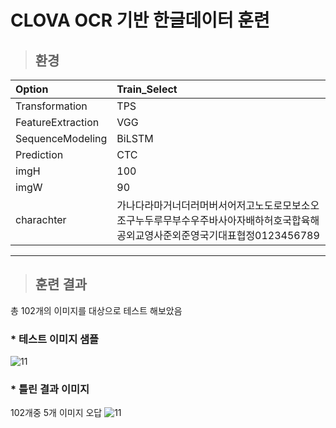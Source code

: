 # CLOVA OCR 기반 한글데이터 훈련

> ## 환경
 |Option|Train_Select|
 |:---|:---|
 |Transformation|TPS|
 |FeatureExtraction|VGG|
 |SequenceModeling|BiLSTM|
 |Prediction|CTC|
 |imgH|100|
 |imgW|90|
 |charachter|가나다라마거너더러머버서어저고노도로모보소오조구누두루무부수우주바사아자배하허호국합육해공외교영사준외준영국기대표협정0123456789|

***

> ## 훈련 결과

 총 102개의 이미지를 대상으로 테스트 해보았음

 ### * 테스트 이미지 샘플
 ![11](https://user-images.githubusercontent.com/25381921/110720117-672e9500-8251-11eb-9483-47536e5a66e9.png)
 
 ### * 틀린 결과 이미지
 102개중 5개 이미지 오답
 ![11](https://user-images.githubusercontent.com/25381921/110720380-ca202c00-8251-11eb-9f33-a6ca3c7738d9.png)
